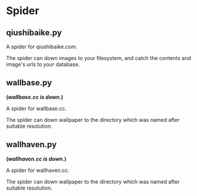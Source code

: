 Spider
======
## **qiushibaike.py**
A spider for qiushibaike.com.

The spider can down images to your filesystem, and catch the contents and image's urls to your database.

## **wallbase.py**
**(*wallbase.cc is down.*)**

A spider for wallbase.cc.

The spider can down wallpaper to the directory which was named after suitable resolution.

## **wallhaven.py**
**(*wallhaven.cc is down.*)**

A spider for wallhaven.cc.

The spider can down wallpaper to the directory which was named after suitable resolution.
